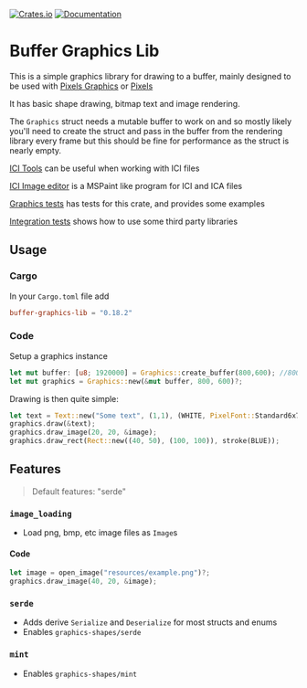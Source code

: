 [![Crates.io](https://img.shields.io/crates/v/buffer-graphics-lib)](https://crates.io/crates/buffer-graphics-lib "Crates.io version")
[![Documentation](https://img.shields.io/docsrs/buffer-graphics-lib)](https://docs.rs/buffer-graphics-lib "Documentation")

# Buffer Graphics Lib

This is a simple graphics library for drawing to a buffer, mainly designed to be used with [Pixels Graphics](https://github.com/emmabritton/pixel-graphics-lib) or [Pixels](https://github.com/parasyte/pixels)

It has basic shape drawing, bitmap text and image rendering.

The `Graphics` struct needs a mutable buffer to work on and so mostly likely you'll need to create the struct and pass in the buffer from the rendering library every frame but this should be fine for performance as the struct is nearly empty. 

[ICI Tools](https://github.com/emmabritton/ici_tools) can be useful when working with ICI files

[ICI Image editor](https://github.com/emmabritton/ici-image-editor) is a MSPaint like program for ICI and ICA files

[Graphics tests](https://github.com/emmabritton/graphics-tester) has tests for this crate, and provides some examples

[Integration tests](https://github.com/emmabritton/integration_tests) shows how to use some third party libraries

## Usage

### Cargo

In your `Cargo.toml` file add
```toml
buffer-graphics-lib = "0.18.2"
```

### Code

Setup a graphics instance
```rust
let mut buffer: [u8; 1920000] = Graphics::create_buffer(800,600); //800 x 600 RGBA 
let mut graphics = Graphics::new(&mut buffer, 800, 600)?;
```

Drawing is then quite simple:
```rust
let text = Text::new("Some text", (1,1), (WHITE, PixelFont::Standard6x7));
graphics.draw(&text);
graphics.draw_image(20, 20, &image);
graphics.draw_rect(Rect::new((40, 50), (100, 100)), stroke(BLUE));
```

## Features

> Default features: "serde"

### `image_loading`

* Load png, bmp, etc image files as `Image`s

#### Code
```rust
let image = open_image("resources/example.png")?;
graphics.draw_image(40, 20, &image);
```

### `serde`

* Adds derive `Serialize` and `Deserialize` for most structs and enums
* Enables `graphics-shapes/serde`

### `mint`

* Enables `graphics-shapes/mint` 